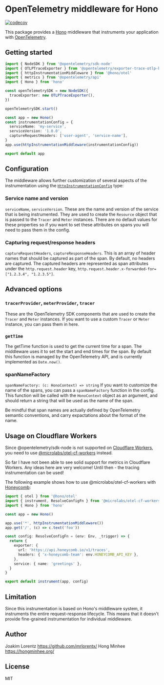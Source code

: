 # OpenTelemetry middleware for Hono

[![codecov](https://codecov.io/github/honojs/middleware/graph/badge.svg?flag=otel)](https://codecov.io/github/honojs/middleware)

This package provides a [Hono](https://hono.dev/) middleware that instruments your application with [OpenTelemetry](https://opentelemetry.io/).

## Getting started

```ts
import { NodeSDK } from '@opentelemetry/sdk-node'
import { OTLPTraceExporter } from '@opentelemetry/exporter-trace-otlp-http'
import { httpInstrumentationMiddleware } from '@hono/otel'
import { metrics } from '@opentelemetry/api'
import { Hono } from 'hono'

const openTelemetrySDK = new NodeSDK({
  traceExporter: new OTLPTraceExporter(),
})

openTelemetrySDK.start()

const app = new Hono()
const instrumentationConfig = {
  serviceName: 'my-service',
  serviceVersion: '1.0.0',
  captureRequestHeaders: ['user-agent', 'service-name'],
}
app.use(httpInstrumentationMiddleware(instrumentationConfig))

export default app
```

## Configuration

The middleware allows further customization of several aspects of the instrumentation using the [`HttpInstrumentationConfig`](./src/types.ts#L4) type:

### Service name and version

`serviceName`, `serviceVersion`.
These are the name and version of the service that is being instrumented. They are used to create the `Resource` object that is passed to the `Tracer` and `Meter` instances.
There are no default values for these properties so if you want to set these attributes on spans you will need to pass them in the config.

### Capturing request/response headers

`captureRequestHeaders`, `captureResponseHeaders`.
This is an array of header names that should be captured as part of the span. By default, no headers are captured. The captured headers are represented as span attributes under the `http.request.header` key, `http.request.header.x-forwarded-for=["1.2.3.4", "1.2.3.5"]`.

## Advanced options

### `tracerProvider`, `meterProvider`, `tracer`

These are the OpenTelemetry SDK components that are used to create the `Tracer` and `Meter` instances. If you want to use a custom `Tracer` or `Meter` instance, you can pass them in here.

### `getTime`

The getTime function is used to get the current time for a span. The middleware uses it to set the start and end times for the span. By default this function is managed by the OpenTelemetry API, and is currently implemented as `Date.now()`.

### spanNameFactory

`spanNameFactory: (c: HonoContext) => string`
If you want to customize the name of the spans, you can pass a `spanNameFactory` function in the config.
This function will be called with the `HonoContext` object as an argument, and should return a string that will be used as the name of the span.

Be mindful that span names are actually defined by OpenTelemetry semantic conventions, and carry expactations about the format of the name.

## Usage on Cloudflare Workers

Since @opentelemetry/sdk-node is not supported on [Cloudflare Workers](https://workers.cloudflare.com/), you need to use [@microlabs/otel-cf-workers](https://github.com/evanderkoogh/otel-cf-workers) instead.

So far I have not been able to see solid support for metrics in Cloudflare Workers. Any ideas here are very welcome! Until then - the tracing instrumentation can be used!

The following example shows how to use @microlabs/otel-cf-workers with [Honeycomb](https://www.honeycomb.io/):

```ts
import { otel } from '@hono/otel'
import { instrument, ResolveConfigFn } from '@microlabs/otel-cf-workers'
import { Hono } from 'hono'

const app = new Hono()

app.use('*', httpInstrumentationMiddleware())
app.get('/', (c) => c.text('foo'))

const config: ResolveConfigFn = (env: Env, _trigger) => {
  return {
    exporter: {
      url: 'https://api.honeycomb.io/v1/traces',
      headers: { 'x-honeycomb-team': env.HONEYCOMB_API_KEY },
    },
    service: { name: 'greetings' },
  }
}

export default instrument(app, config)
```

## Limitation

Since this instrumentation is based on Hono's middleware system, it instruments the entire request-response lifecycle. This means that it doesn't provide fine-grained instrumentation for individual middleware.

## Author

Joakim Lorentz <https://github.com/mrlorentx/>
Hong Minhee <https://hongminhee.org/>

## License

MIT
